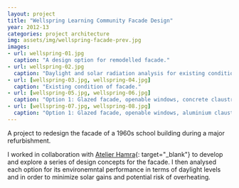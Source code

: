 ```yaml
---
layout: project
title: "Wellspring Learning Community Facade Design"
year: 2012-13
categories: project architecture
img: assets/img/wellspring-facade-prev.jpg
images:
- url: wellspring-01.jpg
  caption: "A design option for remodelled facade."
- url: wellspring-02.jpg
  caption: "Daylight and solar radiation analysis for existing condition and three alternative design options."
- url: [wellspring-03.jpg, wellspring-04.jpg]
  caption: "Existing condition of facade."
- url: [wellspring-05.jpg, wellspring-06.jpg]
  caption: "Option 1: Glazed facade, openable windows, concrete claustra."
- url: [wellspring-07.jpg, wellspring-08.jpg]
  caption: "Option 1: Glazed facade, openable windows, aluminium claustra."
---
```


A project to redesign the facade of a 1960s school building during a major refurbishment.

I worked in collaboration with [Atelier Hamra](https://atelierhamra.com/){: target="_blank"} to develop and explore a series of design concepts for the facade. I then analysed each option for its environemntal performance in terms of daylight levels and in order to minimize solar gains and potential risk of overheating.
